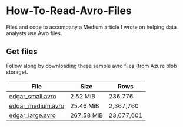 # How-To-Read-Avro-Files
Files and code to accompany a Medium article I wrote on helping data analysts use Avro files.

## Get files
Follow along by downloading these sample avro files (from Azure blob storage). 

| File        |       Size |        Rows |
| ----------- | ----------- | ----------- |
| [edgar_small.avro](https://alexheat.blob.core.windows.net/avro/edgar_small.avro)      | 2.52 MiB       | 236,776       |
| [edgar_medium.avro](https://alexheat.blob.core.windows.net/avro/edgar_medium.avro)   | 25.46 MiB        | 2,367,760       |
| [edgar_large.avro](https://alexheat.blob.core.windows.net/avro/edgar_large.avro)   | 267.58 MiB       | 23,677,601       |
